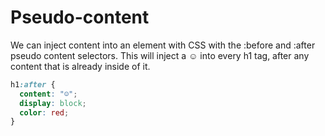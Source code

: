 # Pseudo-content

We can inject content into an element with CSS with the :before and :after
pseudo content selectors. This will inject a ☺ into every h1 tag, after any
content that is already inside of it.

```css
h1:after {
  content: "☺";
  display: block;
  color: red;
}
```